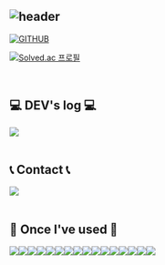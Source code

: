 <div align="left">
  
![header](https://capsule-render.vercel.app/api?type=waving&color=timeGradient&text=Welcome%20to%20Hannah's%20GitHub%20👋&animation=twinkling&fontSize=35&fontAlignY=40&fontAlign=70&height=250)
---
  
[![GITHUB](https://hits.seeyoufarm.com/api/count/incr/badge.svg?url=https%3A%2F%2Fgithub.com%2Fhannabananah&count_bg=%23F29494&title_bg=%232F2E2E&icon=github.svg&icon_color=%23FFFFFF&title=GITHUB&edge_flat=false)](https://github.com/hannabananah)

[![Solved.ac
프로필](http://mazassumnida.wtf/api/generate_badge?boj=ssenna3)](https://solved.ac/ssenna3)

<br>

## 💻 DEV's log 💻
<div style="display:flex; flex-direction:row;">
    <a href="https://velog.io/@hannabananah/posts">
       <img src="https://img.shields.io/badge/Velog-20C997?style=for-the-badge&logo=velog&logoColor=white"> 
    </a>
</div>
<br/>

 
## 📞 Contact 📞
<div style="display:flex; flex-direction:row;">
    <a href="mailto:hanna0175@gmail.com">
        <img src="https://img.shields.io/badge/Gmail-EA4335?style=for-the-badge&logo=Gmail&logoColor=white"> 
    </a>
</div>
<br/>
    
## 🔨 Once I've used 🔨
<div style="display:flex; flex-direction:row;">
    <img src="https://img.shields.io/badge/React-61DAFB?style=for-the-badge&logo=React&logoColor=white"> 
    <img src="https://img.shields.io/badge/javascript-F7DF1E?style=for-the-badge&logo=javascript&logoColor=black"> 
    <img src="https://img.shields.io/badge/typescript-3178C6?style=for-the-badge&logo=typescript&logoColor=white">
    <img src="https://img.shields.io/badge/html5-E34F26?style=for-the-badge&logo=html5&logoColor=white"> 
    <img src="https://img.shields.io/badge/Python-3776AB?style=flat-square&logo=Python&logoColor=white"> 
    <br/><br/>
    <img src="https://img.shields.io/badge/css-1572B6?style=for-the-badge&logo=css3&logoColor=white"> 
    <img src="https://img.shields.io/badge/mui-007FFF?style=for-the-badge&logo=mui&logoColor=black">
    <img src="https://img.shields.io/badge/Tailwind CSS-232F3E?style=for-the-badge&logo=tailwindcss&logoColor=white"> 
    <img src="https://img.shields.io/badge/styledcomponents-DB7093?style=for-the-badge&logo=styledcomponents&logoColor=black"> 
    <img src="https://img.shields.io/badge/Sass-CC6699?style=for-the-badge&logo=sass&logoColor=white"> 
    <br/><br/>
    <img src="https://img.shields.io/badge/MongoDB-47A248?style=flat-square&logo=mongodb&logoColor=white">
    <img src="https://img.shields.io/badge/Mongoose-F04D35?style=flat-square&logo=mongoosedotws&logoColor=black"> 
    <img src="https://img.shields.io/badge/Express-000000?style=flat-square&logo=express&logoColor=white">
    <br/><br/>
    <img src="https://img.shields.io/badge/GitHub-181717?style=for-the-badge&logo=github&logoColor=white">
    <img src="https://img.shields.io/badge/GitLab-FC6D26?style=for-the-badge&logo=gitlab&logoColor=white">
    <img src="https://img.shields.io/badge/Figma-F24E1E?style=for-the-badge&logo=figma&logoColor=white"> 
    <br/><br/>
</div>
</div>
